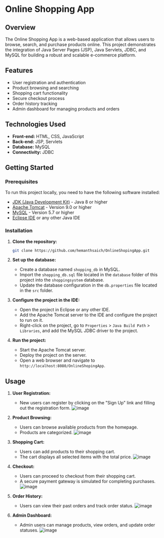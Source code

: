 
# Online Shopping App

## Overview

The Online Shopping App is a web-based application that allows users to browse, search, and purchase products online. This project demonstrates the integration of Java Server Pages (JSP), Java Servlets, JDBC, and MySQL for building a robust and scalable e-commerce platform.

## Features

- User registration and authentication
- Product browsing and searching
- Shopping cart functionality
- Secure checkout process
- Order history tracking
- Admin dashboard for managing products and orders

## Technologies Used

- **Front-end:** HTML, CSS, JavaScript
- **Back-end:** JSP, Servlets
- **Database:** MySQL
- **Connectivity:** JDBC

## Getting Started

### Prerequisites

To run this project locally, you need to have the following software installed:

- [JDK (Java Development Kit)](https://www.oracle.com/java/technologies/javase-jdk11-downloads.html) - Java 8 or higher
- [Apache Tomcat](https://tomcat.apache.org/download-90.cgi) - Version 9.0 or higher
- [MySQL](https://www.mysql.com/downloads/) - Version 5.7 or higher
- [Eclipse IDE](https://www.eclipse.org/downloads/) or any other Java IDE

### Installation

1. **Clone the repository:**

   ```bash
   git clone https://github.com/hemanthsaich/OnlineShopingApp.git
   ```

2. **Set up the database:**

   - Create a database named `shopping_db` in MySQL.
   - Import the `shopping_db.sql` file located in the `database` folder of this project into the `shoppingsystem` database.
   - Update the database configuration in the `db.properties` file located in the `src` folder.

3. **Configure the project in the IDE:**

   - Open the project in Eclipse or any other IDE.
   - Add the Apache Tomcat server to the IDE and configure the project to run on it.
   - Right-click on the project, go to `Properties` > `Java Build Path` > `Libraries`, and add the MySQL JDBC driver to the project.

4. **Run the project:**

   - Start the Apache Tomcat server.
   - Deploy the project on the server.
   - Open a web browser and navigate to `http://localhost:8080/OnlineShopingApp`.

## Usage

1. **User Registration:**
   - New users can register by clicking on the "Sign Up" link and filling out the registration form.
     ![image](https://github.com/user-attachments/assets/61d0d362-0c13-4d7b-82ff-82d1c2351bd9)

2. **Product Browsing:**
   - Users can browse available products from the homepage.
   - Products are categorized.
   ![image](https://github.com/user-attachments/assets/439f12d6-4d92-41e9-962a-9c844f63b10c)

3. **Shopping Cart:**
   - Users can add products to their shopping cart.
   - The cart displays all selected items with the total price.
  ![image](https://github.com/user-attachments/assets/11745b56-5750-4672-aaee-332fcb44af3b)

4. **Checkout:**
   - Users can proceed to checkout from their shopping cart.
   - A secure payment gateway is simulated for completing purchases.
  ![image](https://github.com/user-attachments/assets/4a63be6f-be8b-496f-8243-78adb03c8b72)

5. **Order History:**
   - Users can view their past orders and track order status.
  ![image](https://github.com/user-attachments/assets/349595be-7933-4c41-816e-00ddc9af36ce)

6. **Admin Dashboard:**
   - Admin users can manage products, view orders, and update order statuses.
![image](https://github.com/user-attachments/assets/1cb9101e-9822-4d9a-af87-777b8d5f1d90)
